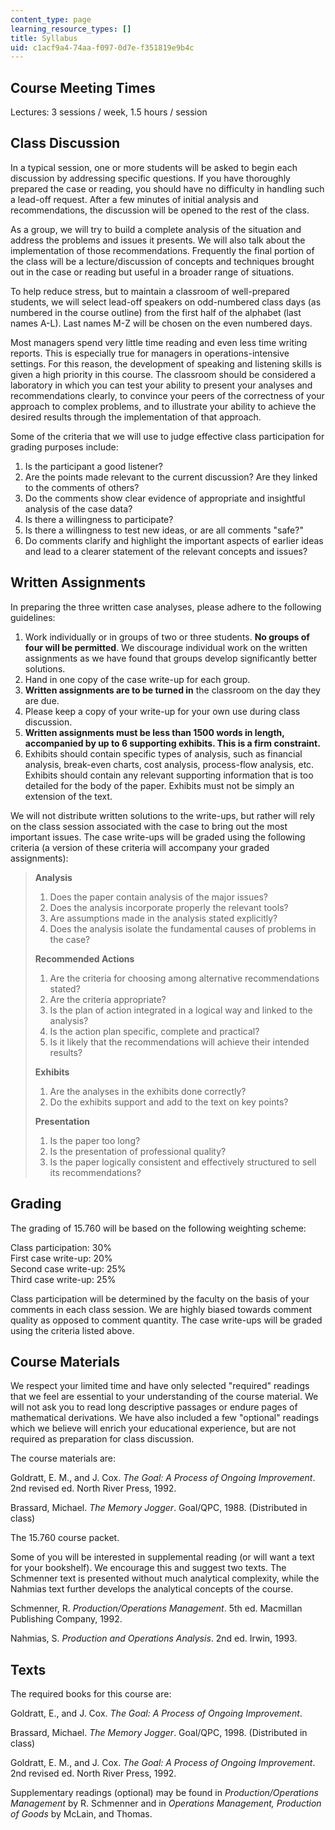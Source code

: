 ```yaml
---
content_type: page
learning_resource_types: []
title: Syllabus
uid: c1acf9a4-74aa-f097-0d7e-f351819e9b4c
---
```


Course Meeting Times
--------------------

Lectures: 3 sessions / week, 1.5 hours / session

Class Discussion
----------------

In a typical session, one or more students will be asked to begin each discussion by addressing specific questions. If you have thoroughly prepared the case or reading, you should have no difficulty in handling such a lead-off request. After a few minutes of initial analysis and recommendations, the discussion will be opened to the rest of the class.

As a group, we will try to build a complete analysis of the situation and address the problems and issues it presents. We will also talk about the implementation of those recommendations. Frequently the final portion of the class will be a lecture/discussion of concepts and techniques brought out in the case or reading but useful in a broader range of situations.

To help reduce stress, but to maintain a classroom of well-prepared students, we will select lead-off speakers on odd-numbered class days (as numbered in the course outline) from the first half of the alphabet (last names A-L). Last names M-Z will be chosen on the even numbered days.

Most managers spend very little time reading and even less time writing reports. This is especially true for managers in operations-intensive settings. For this reason, the development of speaking and listening skills is given a high priority in this course. The classroom should be considered a laboratory in which you can test your ability to present your analyses and recommendations clearly, to convince your peers of the correctness of your approach to complex problems, and to illustrate your ability to achieve the desired results through the implementation of that approach.

Some of the criteria that we will use to judge effective class participation for grading purposes include:

1.  Is the participant a good listener?
2.  Are the points made relevant to the current discussion? Are they linked to the comments of others?
3.  Do the comments show clear evidence of appropriate and insightful analysis of the case data?
4.  Is there a willingness to participate?
5.  Is there a willingness to test new ideas, or are all comments "safe?"
6.  Do comments clarify and highlight the important aspects of earlier ideas and lead to a clearer statement of the relevant concepts and issues?

Written Assignments
-------------------

In preparing the three written case analyses, please adhere to the following guidelines:

1.  Work individually or in groups of two or three students. **No groups of four will be permitted**. We discourage individual work on the written assignments as we have found that groups develop significantly better solutions.
2.  Hand in one copy of the case write-up for each group.
3.  **Written assignments are to be turned in** the classroom on the day they are due.
4.  Please keep a copy of your write-up for your own use during class discussion.
5.  **Written assignments must be less than 1500 words in length, accompanied by up to 6 supporting exhibits. This is a firm constraint.**
6.  Exhibits should contain specific types of analysis, such as financial analysis, break-even charts, cost analysis, process-flow analysis, etc. Exhibits should contain any relevant supporting information that is too detailed for the body of the paper. Exhibits must not be simply an extension of the text.

We will not distribute written solutions to the write-ups, but rather will rely on the class session associated with the case to bring out the most important issues. The case write-ups will be graded using the following criteria (a version of these criteria will accompany your graded assignments):

> **Analysis**
> 
> 1.  Does the paper contain analysis of the major issues?
> 2.  Does the analysis incorporate properly the relevant tools?
> 3.  Are assumptions made in the analysis stated explicitly?
> 4.  Does the analysis isolate the fundamental causes of problems in the case?
> 
> **Recommended Actions**
> 
> 1.  Are the criteria for choosing among alternative recommendations stated?
> 2.  Are the criteria appropriate?
> 3.  Is the plan of action integrated in a logical way and linked to the analysis?
> 4.  Is the action plan specific, complete and practical?
> 5.  Is it likely that the recommendations will achieve their intended results?
> 
> **Exhibits**
> 
> 1.  Are the analyses in the exhibits done correctly?
> 2.  Do the exhibits support and add to the text on key points?
> 
> **Presentation**
> 
> 1.  Is the paper too long?
> 2.  Is the presentation of professional quality?
> 3.  Is the paper logically consistent and effectively structured to sell its recommendations?

Grading
-------

The grading of 15.760 will be based on the following weighting scheme:

Class participation: 30%  
First case write-up: 20%  
Second case write-up: 25%  
Third case write-up: 25%

Class participation will be determined by the faculty on the basis of your comments in each class session. We are highly biased towards comment quality as opposed to comment quantity. The case write-ups will be graded using the criteria listed above.

Course Materials
----------------

We respect your limited time and have only selected "required" readings that we feel are essential to your understanding of the course material. We will not ask you to read long descriptive passages or endure pages of mathematical derivations. We have also included a few "optional" readings which we believe will enrich your educational experience, but are not required as preparation for class discussion.

The course materials are:

Goldratt, E. M., and J. Cox. _The Goal: A Process of Ongoing Improvement_. 2nd revised ed. North River Press, 1992.

Brassard, Michael. _The Memory Jogger_. Goal/QPC, 1988. (Distributed in class)

The 15.760 course packet.

Some of you will be interested in supplemental reading (or will want a text for your bookshelf). We encourage this and suggest two texts. The Schmenner text is presented without much analytical complexity, while the Nahmias text further develops the analytical concepts of the course.

Schmenner, R. _Production/Operations Management_. 5th ed. Macmillan Publishing Company, 1992.

Nahmias, S. _Production and Operations Analysis_. 2nd ed. Irwin, 1993.

Texts
-----

The required books for this course are:

Goldratt, E., and J. Cox. _The Goal: A Process of Ongoing Improvement_.

Brassard, Michael. _The Memory Jogger_. Goal/QPC, 1998. (Distributed in class)

Goldratt, E. M., and J. Cox. _The Goal: A Process of Ongoing Improvement_. 2nd revised ed. North River Press, 1992.

Supplementary readings (optional) may be found in _Production/Operations Management_ by R. Schmenner and in _Operations Management, Production of Goods_ by McLain, and Thomas.